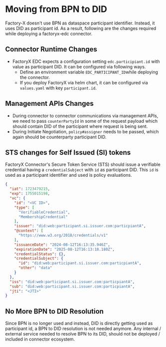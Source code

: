 # Moving from BPN to DID
Factory-X doesn't use BPN as dataspace participant identifier. Instead, it uses DID as participant id.
As a result, following are the changes required while deploying a factoryx-edc connector.

## Connector Runtime Changes
- FactoryX EDC expects a configuration setting `edc.participiant.id` with value as participant DID.
  It can be configured via following ways.
    - Define an environment variable `EDC_PARTICIPANT_ID`while deploying the connector.
    - If you deploy FactoryX via helm chart, it can be configured via `values.yaml` with key `participant.id`.

## Management APIs Changes
- During connector to connector communications via management APIs, we need to pass `counterPartyId` in some of the request payload which should contain DID of the participant where request is being sent.
- During Initiate Negotiation, `policy#assigner` needs to be passed, which again should be counterparty participant DID.

## STS changes for Self Issued (SI) tokens 
FactoryX Connector's Secure Token Service (STS) should issue a verifiable credential having a `credentialSubject` with `id` as participant DID. This `id` is used as a participant identifier and used is policy evaluations.
```json
{
  "iat": 1723479215,
  "exp": 1755015198,
  "vc": {
    "id": "<VC ID>",
    "type": [
      "VerifiableCredential",
      "MembershipCredential"
    ],
    "issuer": "did:web:participant.si.issuer.com:particpiantA",
    "@context": [
      "https://www.w3.org/2018/credentials/v1"
    ],
    "issuanceDate": "2024-08-12T16:13:35.946Z",
    "expirationDate": "2025-08-12T16:13:18.180Z",
    "credentialStatus": {},
    "credentialSubject": {
      "id": "did:web:participant.si.issuer.com:particpiantA",
      "other": "data"
    }
  },
  "iss": "did:web:participant.si.issuer.com:particpiantA",
  "sub": "did:web:participant.si.issuer.com:particpiantA",
  "jti": "<JTI>"
}
```

## No More BPN to DID Resolution
Since BPN is no longer used and instead, DID is directly getting used as participant id, a BPN to DID resolution is not needed anymore. Any internal / external service needed to resolve BPN to its DID, should not be deployed / included in connector ecosystem.
